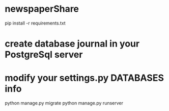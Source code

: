 # newspaperShare

pip install -r requirements.txt
# create database journal in your PostgreSql server 
# modify your settings.py DATABASES info
python manage.py migrate
python manage.py runserver
